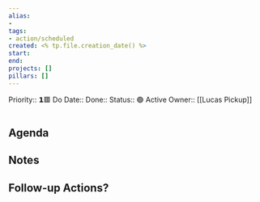 ```yaml
---
alias:
- 
tags:
- action/scheduled
created: <% tp.file.creation_date() %>
start: 
end: 
projects: []
pillars: []
---
```

Priority:: 𝟭🟥
Do Date::
Done:: 
Status:: 🟢 Active
Owner:: [[Lucas Pickup]]

# 
## Agenda
## Notes
## Follow-up Actions?